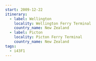 ```yaml
---
start: 2009-12-22
itinerary:
  - label: Wellington
    locality: Wellington Ferry Terminal
    country_name: New Zealand
  - label: Picton
    locality: Picton Ferry Terminal
    country_name: New Zealand
tags:
  - i43F1
---
```

